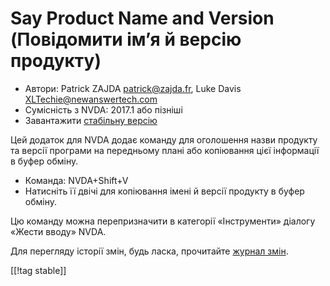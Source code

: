 # Say Product Name and Version (Повідомити ім’я й версію продукту) #

* Автори: Patrick ZAJDA <patrick@zajda.fr>, Luke Davis
  <XLTechie@newanswertech.com>
* Сумісність з NVDA: 2017.1 або пізніші
* Завантажити [стабільну версію][1]

Цей додаток для NVDA додає команду для оголошення назви продукту та версії
програми на передньому плані або копіювання цієї інформації в буфер обміну.

* Команда: NVDA+Shift+V
* Натисніть її двічі для копіювання імені й версії продукту в буфер обміну.

Цю команду можна перепризначити в категорії «Інструменти» діалогу «Жести
вводу» NVDA.

Для перегляду історії змін, будь ласка, прочитайте [журнал
змін](https://github.com/opensourcesys/sayProductNameAndVersion/blob/master/changelog.md#readme).

[[!tag stable]]

[1]:
https://www.nvaccess.org/addonStore/legacy?file=sayProductNameAndVersion
